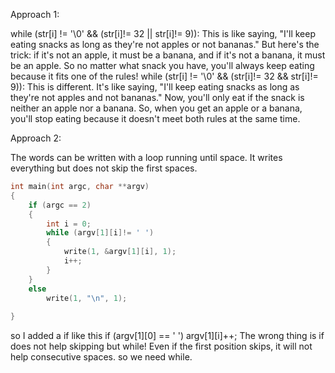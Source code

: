 
Approach 1:

while (str[i] != '\0' && (str[i]!= 32 || str[i]!= 9)):
This is like saying, "I'll keep eating snacks as long as they're not apples or not bananas." But here's the trick: if it's not an apple, it must be a banana, and if it's not a banana, it must be an apple. So no matter what snack you have, you'll always keep eating because it fits one of the rules!
while (str[i] != '\0' && (str[i]!= 32 && str[i]!= 9)):
This is different. It's like saying, "I'll keep eating snacks as long as they're not apples and not bananas." Now, you'll only eat if the snack is neither an apple nor a banana. So, when you get an apple or a banana, you'll stop eating because it doesn't meet both rules at the same time.

Approach 2:

The words can be written with a loop running until space. It writes everything but does not skip the first spaces. 
```c
int main(int argc, char **argv)
{
	if (argc == 2)
	{
		int i = 0;
		while (argv[1][i]!= ' ')
		{
			write(1, &argv[1][i], 1);
			i++;
		}
	}
	else
		write(1, "\n", 1);
	
}
```
so I added a if like this 
if (argv[1][0] == ' ')
argv[1][i]++;
The wrong thing is if does not help skipping but while! Even if the first position skips, it will not help consecutive spaces. so we need while.

